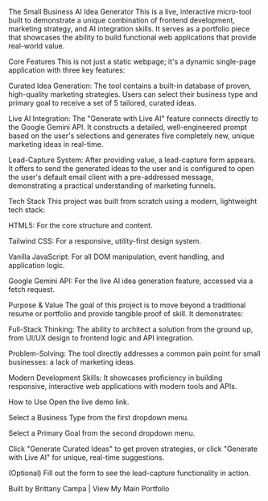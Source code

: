 The Small Business AI Idea Generator
This is a live, interactive micro-tool built to demonstrate a unique combination of frontend development, marketing strategy, and AI integration skills. It serves as a portfolio piece that showcases the ability to build functional web applications that provide real-world value.

Core Features
This is not just a static webpage; it's a dynamic single-page application with three key features:

Curated Idea Generation: The tool contains a built-in database of proven, high-quality marketing strategies. Users can select their business type and primary goal to receive a set of 5 tailored, curated ideas.

Live AI Integration: The "Generate with Live AI" feature connects directly to the Google Gemini API. It constructs a detailed, well-engineered prompt based on the user's selections and generates five completely new, unique marketing ideas in real-time.

Lead-Capture System: After providing value, a lead-capture form appears. It offers to send the generated ideas to the user and is configured to open the user's default email client with a pre-addressed message, demonstrating a practical understanding of marketing funnels.

Tech Stack
This project was built from scratch using a modern, lightweight tech stack:

HTML5: For the core structure and content.

Tailwind CSS: For a responsive, utility-first design system.

Vanilla JavaScript: For all DOM manipulation, event handling, and application logic.

Google Gemini API: For the live AI idea generation feature, accessed via a fetch request.

Purpose & Value
The goal of this project is to move beyond a traditional resume or portfolio and provide tangible proof of skill. It demonstrates:

Full-Stack Thinking: The ability to architect a solution from the ground up, from UI/UX design to frontend logic and API integration.

Problem-Solving: The tool directly addresses a common pain point for small businesses: a lack of marketing ideas.

Modern Development Skills: It showcases proficiency in building responsive, interactive web applications with modern tools and APIs.

How to Use
Open the live demo link.

Select a Business Type from the first dropdown menu.

Select a Primary Goal from the second dropdown menu.

Click "Generate Curated Ideas" to get proven strategies, or click "Generate with Live AI" for unique, real-time suggestions.

(Optional) Fill out the form to see the lead-capture functionality in action.

Built by Brittany Campa | View My Main Portfolio
